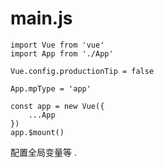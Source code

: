 # main.js

```
import Vue from 'vue'
import App from './App'

Vue.config.productionTip = false

App.mpType = 'app'

const app = new Vue({
    ...App
})
app.$mount()
```

配置全局变量等 . 

